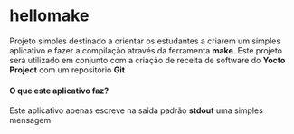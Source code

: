 # hellomake
Projeto simples destinado a orientar os estudantes a criarem um simples aplicativo e fazer a compilação através da ferramenta **make**. Este projeto será utilizado em conjunto com a criação de receita de software do **Yocto Project** com um repositório **Git**

#### O que este aplicativo faz?
Este aplicativo apenas escreve na saída padrão **stdout** uma simples mensagem.
